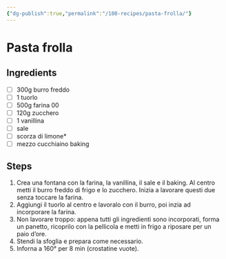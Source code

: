 ```yaml
---
{"dg-publish":true,"permalink":"/100-recipes/pasta-frolla/"}
---
```


# Pasta frolla
## Ingredients
- [ ] 300g burro freddo
- [ ] 1 tuorlo
- [ ] 500g farina 00
- [ ] 120g zucchero
- [ ] 1 vanillina
- [ ] sale
- [ ] scorza di limone*
- [ ] mezzo cucchiaino baking
## Steps
1. Crea una fontana con la farina, la vanillina, il sale e il baking. Al centro metti il burro freddo di frigo e lo zucchero. Inizia a lavorare questi due senza toccare la farina.
2. Aggiungi il tuorlo al centro e lavoralo con il burro, poi inzia ad incorporare la farina. 
3. Non lavorare troppo: appena tutti gli ingredienti sono incorporati, forma un panetto, ricoprilo con la pellicola e metti in frigo a riposare per un paio d’ore.
4. Stendi la sfoglia e prepara come necessario.
5. Inforna a 160° per 8 min (crostatine vuote).